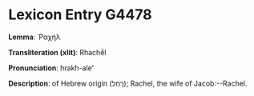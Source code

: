 # Lexicon Entry G4478

**Lemma**: Ῥαχήλ

**Transliteration (xlit)**: Rhachḗl

**Pronunciation**: hrakh-ale'

**Description**:
of Hebrew origin (רָחֵל); Rachel, the wife of Jacob:--Rachel.
